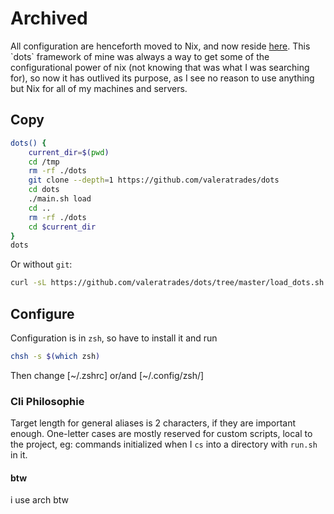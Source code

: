 # Archived
All configuration are henceforth moved to Nix, and now reside [here](<https://github.com/valeratrades/nix>). This \`dots\` framework of mine was always a way to get some of the configurational power of nix (not knowing that was what I was searching for), so now it has outlived its purpose, as I see no reason to use anything but Nix for all of my machines and servers.

## Copy
```sh
dots() {
    current_dir=$(pwd)
    cd /tmp
    rm -rf ./dots
    git clone --depth=1 https://github.com/valeratrades/dots
    cd dots
    ./main.sh load
    cd ..
    rm -rf ./dots
    cd $current_dir
}
dots
```
Or without `git`:
```sh
curl -sL https://github.com/valeratrades/dots/tree/master/load_dots.sh | bash
```

## Configure
Configuration is in `zsh`, so have to install it and run
```sh
chsh -s $(which zsh)
```
Then change [~/.zshrc] or/and [~/.config/zsh/]

### Cli Philosophie
Target length for general aliases is 2 characters, if they are important enough.
One-letter cases are mostly reserved for custom scripts, local to the project, eg: commands initialized when I `cs` into a directory with `run.sh` in it.

#### btw
i use arch btw
